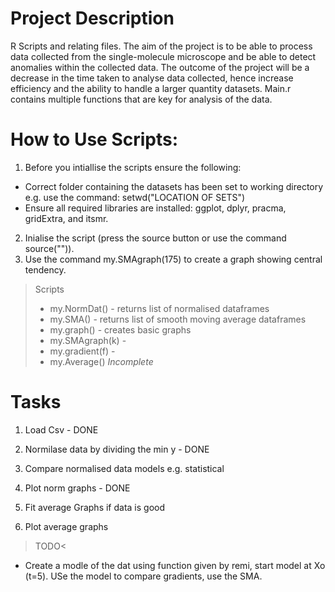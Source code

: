 # Project Description
R Scripts and relating files. The aim of the project is to be able to process data collected from the single-molecule microscope and be able to detect anomalies within the collected data. The outcome of the project will be a decrease in the time taken to analyse data collected, hence increase efficiency and the ability to handle a larger quantity datasets. Main.r contains multiple functions that are key for analysis of the data.

# How to Use Scripts:
1. Before you intiallise the scripts ensure the following:
- Correct folder containing the datasets has been set to working directory e.g. use the command: setwd("LOCATION OF SETS")
- Ensure all required libraries are installed: ggplot, dplyr, pracma, gridExtra, and itsmr.
2. Inialise the script (press the source button or use the command source("")).
3. Use the command my.SMAgraph(175) to create a graph showing central tendency.

>Scripts
>- my.NormDat() - returns list of normalised dataframes
>- my.SMA() - returns list of smooth moving average dataframes
>- my.graph() - creates basic graphs
>- my.SMAgraph(k) - 
>- my.gradient(f) - 
>- my.Average() *Incomplete*


# Tasks



1. Load Csv - DONE
2. Normilase data by dividing the min y - DONE

3. Compare normalised data models e.g. statistical 

4. Plot norm graphs - DONE

5. Fit average Graphs if data is good
6. Plot average graphs


>TODO< 
- Create a modle of the dat using function given by remi, start model at Xo (t=5).
  USe the model to compare gradients, use the SMA.
